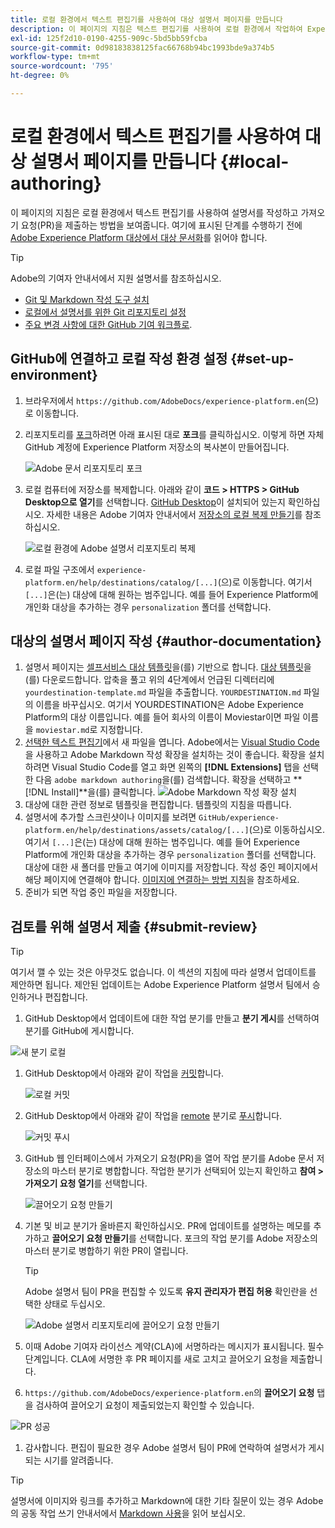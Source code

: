 ```yaml
---
title: 로컬 환경에서 텍스트 편집기를 사용하여 대상 설명서 페이지를 만듭니다
description: 이 페이지의 지침은 텍스트 편집기를 사용하여 로컬 환경에서 작업하여 Experience Platform 대상에 대한 설명서 페이지를 작성하고 검토를 위해 제출하는 방법을 보여줍니다.
exl-id: 125f2d10-0190-4255-909c-5bd5bb59fcba
source-git-commit: 0d98183838125fac66768b94bc1993bde9a374b5
workflow-type: tm+mt
source-wordcount: '795'
ht-degree: 0%

---
```


# 로컬 환경에서 텍스트 편집기를 사용하여 대상 설명서 페이지를 만듭니다 {#local-authoring}

이 페이지의 지침은 로컬 환경에서 텍스트 편집기를 사용하여 설명서를 작성하고 가져오기 요청(PR)을 제출하는 방법을 보여줍니다. 여기에 표시된 단계를 수행하기 전에 [Adobe Experience Platform 대상에서 대상 문서화](./documentation-instructions.md)를 읽어야 합니다.

>[!TIP]
>
>Adobe의 기여자 안내서에서 지원 설명서를 참조하십시오.
>* [Git 및 Markdown 작성 도구 설치](https://experienceleague.adobe.com/docs/contributor/contributor-guide/setup/install-tools.html)
>* [로컬에서 설명서를 위한 Git 리포지토리 설정](https://experienceleague.adobe.com/docs/contributor/contributor-guide/setup/local-repo.html)
>* [주요 변경 사항에 대한 GitHub 기여 워크플로](https://experienceleague.adobe.com/docs/contributor/contributor-guide/setup/full-workflow.html).

## GitHub에 연결하고 로컬 작성 환경 설정 {#set-up-environment}

1. 브라우저에서 `https://github.com/AdobeDocs/experience-platform.en`(으)로 이동합니다.
2. 리포지토리를 [포크](https://experienceleague.adobe.com/docs/contributor/contributor-guide/setup/local-repo.html#fork-the-repository)하려면 아래 표시된 대로 **포크**&#x200B;를 클릭하십시오. 이렇게 하면 자체 GitHub 계정에 Experience Platform 저장소의 복사본이 만들어집니다.

   ![Adobe 문서 리포지토리 포크](../assets/docs-framework/ssd-fork-repository.gif)

3. 로컬 컴퓨터에 저장소를 복제합니다. 아래와 같이 **코드 > HTTPS > GitHub Desktop으로 열기**&#x200B;를 선택합니다. [GitHub Desktop](https://desktop.github.com/)이 설치되어 있는지 확인하십시오. 자세한 내용은 Adobe 기여자 안내서에서 [저장소의 로컬 복제 만들기](https://experienceleague.adobe.com/docs/contributor/contributor-guide/setup/local-repo.html#create-a-local-clone-of-the-repository)를 참조하십시오.

   ![로컬 환경에 Adobe 설명서 리포지토리 복제](../assets/docs-framework/clone-local.png)

4. 로컬 파일 구조에서 `experience-platform.en/help/destinations/catalog/[...]`(으)로 이동합니다. 여기서 `[...]`은(는) 대상에 대해 원하는 범주입니다. 예를 들어 Experience Platform에 개인화 대상을 추가하는 경우 `personalization` 폴더를 선택합니다.

## 대상의 설명서 페이지 작성 {#author-documentation}

1. 설명서 페이지는 [셀프서비스 대상 템플릿](../docs-framework/self-service-template.md)을(를) 기반으로 합니다. [대상 템플릿](../assets/docs-framework/yourdestination-template.zip)을(를) 다운로드합니다. 압축을 풀고 위의 4단계에서 언급된 디렉터리에 `yourdestination-template.md` 파일을 추출합니다.  `YOURDESTINATION.md` 파일의 이름을 바꾸십시오. 여기서 YOURDESTINATION은 Adobe Experience Platform의 대상 이름입니다. 예를 들어 회사의 이름이 Moviestar이면 파일 이름을 `moviestar.md`로 지정합니다.
2. [선택한 텍스트 편집기](https://experienceleague.adobe.com/docs/contributor/contributor-guide/setup/install-tools.html#understand-markdown-editors)에서 새 파일을 엽니다. Adobe에서는 [Visual Studio Code](https://code.visualstudio.com/)을 사용하고 Adobe Markdown 작성 확장을 설치하는 것이 좋습니다. 확장을 설치하려면 Visual Studio Code를 열고 화면 왼쪽의 **[!DNL Extensions]** 탭을 선택한 다음 `adobe markdown authoring`을(를) 검색합니다. 확장을 선택하고 **[!DNL Install]**을(를) 클릭합니다.
   ![Adobe Markdown 작성 확장 설치](../assets/docs-framework/install-adobe-markdown-extension.gif)
3. 대상에 대한 관련 정보로 템플릿을 편집합니다. 템플릿의 지침을 따릅니다.
4. 설명서에 추가할 스크린샷이나 이미지를 보려면 `GitHub/experience-platform.en/help/destinations/assets/catalog/[...]`(으)로 이동하십시오. 여기서 `[...]`은(는) 대상에 대해 원하는 범주입니다. 예를 들어 Experience Platform에 개인화 대상을 추가하는 경우 `personalization` 폴더를 선택합니다. 대상에 대한 새 폴더를 만들고 여기에 이미지를 저장합니다. 작성 중인 페이지에서 해당 페이지에 연결해야 합니다. [이미지에 연결하는 방법 지침](https://experienceleague.adobe.com/docs/contributor/contributor-guide/writing-essentials/linking.html#link-to-images)을 참조하세요.
5. 준비가 되면 작업 중인 파일을 저장합니다.

## 검토를 위해 설명서 제출 {#submit-review}

>[!TIP]
>
>여기서 깰 수 있는 것은 아무것도 없습니다. 이 섹션의 지침에 따라 설명서 업데이트를 제안하면 됩니다. 제안된 업데이트는 Adobe Experience Platform 설명서 팀에서 승인하거나 편집합니다.

1. GitHub Desktop에서 업데이트에 대한 작업 분기를 만들고 **분기 게시**&#x200B;를 선택하여 분기를 GitHub에 게시합니다.

![새 분기 로컬](../assets/docs-framework/new-branch-local.gif)

1. GitHub Desktop에서 아래와 같이 작업을 [커밋](https://docs.github.com/en/free-pro-team@latest/github/getting-started-with-github/github-glossary#commit)합니다.

   ![로컬 커밋](../assets/docs-framework/commit-local.png)

1. GitHub Desktop에서 아래와 같이 작업을 [remote](https://docs.github.com/en/free-pro-team@latest/github/getting-started-with-github/github-glossary#remote) 분기로 [푸시](https://docs.github.com/en/free-pro-team@latest/github/getting-started-with-github/github-glossary#push)합니다.

   ![커밋 푸시](../assets/docs-framework/push-local-to-remote.png)

1. GitHub 웹 인터페이스에서 가져오기 요청(PR)을 열어 작업 분기를 Adobe 문서 저장소의 마스터 분기로 병합합니다. 작업한 분기가 선택되어 있는지 확인하고 **참여 > 가져오기 요청 열기**&#x200B;를 선택합니다.

   ![끌어오기 요청 만들기](../assets/docs-framework/ssd-create-pull-request-1.gif)

1. 기본 및 비교 분기가 올바른지 확인하십시오. PR에 업데이트를 설명하는 메모를 추가하고 **끌어오기 요청 만들기**&#x200B;를 선택합니다. 포크의 작업 분기를 Adobe 저장소의 마스터 분기로 병합하기 위한 PR이 열립니다.

   >[!TIP]
   >
   >Adobe 설명서 팀이 PR을 편집할 수 있도록 **유지 관리자가 편집 허용** 확인란을 선택한 상태로 두십시오.

   ![Adobe 설명서 리포지토리에 끌어오기 요청 만들기](../assets/docs-framework/ssd-create-pull-request-2.png)

1. 이때 Adobe 기여자 라이선스 계약(CLA)에 서명하라는 메시지가 표시됩니다. 필수 단계입니다. CLA에 서명한 후 PR 페이지를 새로 고치고 끌어오기 요청을 제출합니다.

1. `https://github.com/AdobeDocs/experience-platform.en`의 **끌어오기 요청** 탭을 검사하여 끌어오기 요청이 제출되었는지 확인할 수 있습니다.

![PR 성공](../assets/docs-framework/ssd-pr-successful.png)

1. 감사합니다. 편집이 필요한 경우 Adobe 설명서 팀이 PR에 연락하여 설명서가 게시되는 시기를 알려줍니다.

>[!TIP]
>
>설명서에 이미지와 링크를 추가하고 Markdown에 대한 기타 질문이 있는 경우 Adobe의 공동 작업 쓰기 안내서에서 [Markdown 사용](https://experienceleague.adobe.com/docs/contributor/contributor-guide/writing-essentials/markdown.html)을 읽어 보십시오.
